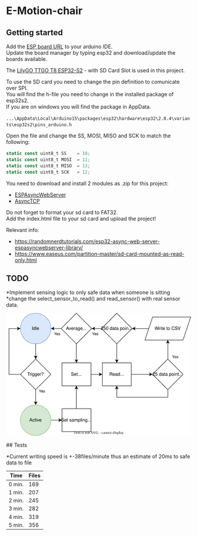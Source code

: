 # E-Motion-chair

## Getting started

Add the [ESP board URL] to your arduino IDE.  
Update the board manager by typing esp32 and download/update the boards available.

The [LilyGO TTGO T8 ESP32-S2] - with SD Card Slot is used in this project.  

To use the SD card you need to change the pin definition to comunicate over SPI.  
You will find the h-file you need to change in the installed package of esp32s2.  
If you are on windows you will find the package in AppData.

`...\AppData\Local\Arduino15\packages\esp32\hardware\esp32\2.0.4\variants\esp32s2\pins_arduino.h`  

Open the file and change the SS, MOSI, MISO and SCK to match the following:

```js
static const uint8_t SS    = 10;
static const uint8_t MOSI  = 11;
static const uint8_t MISO  = 13;
static const uint8_t SCK   = 12;
```

You need to download and install 2 modules as .zip for this project:
* [ESPAsyncWebServer] 
* [AsyncTCP]

[ESP board URL]: https://raw.githubusercontent.com/espressif/arduino-esp32/gh-pages/package_esp32_dev_index.json
[ESPAsyncWebServer]: https://github.com/me-no-dev/ESPAsyncWebServer/archive/master.zip
[AsyncTCP]: https://github.com/me-no-dev/AsyncTCP/archive/master.zip
[LilyGO TTGO T8 ESP32-S2]: https://www.tinytronics.nl/shop/en/development-boards/microcontroller-boards/with-wi-fi/lilygo-ttgo-t8-esp32-s2-with-sd-card-slot

Do not forget to format your sd card to FAT32.  
Add the index.html file to your sd card and upload the project!

Relevant info:
* https://randomnerdtutorials.com/esp32-async-web-server-espasyncwebserver-library/
* https://www.easeus.com/partition-master/sd-card-mounted-as-read-only.html

## TODO

*Implement sensing logic to only safe data when someone is sitting
*change the select_sensor_to_read() and read_sensor() with real sensor data.
<p align="center">
<img src="./e-motion-chair-smart-sensing.svg">
</p>
## Tests

*Current writing speed is +-38files/minute thus an estimate of 20ms to safe data to file

<div align="center">

|  Time  | Files | 
|--------|-------|
| 0 min. |  169  |
| 1 min. |  207  |
| 2 min. |  245  |
| 3 min. |  282  |
| 4 min. |  319  |
| 5 min. |  356  |

</div>


